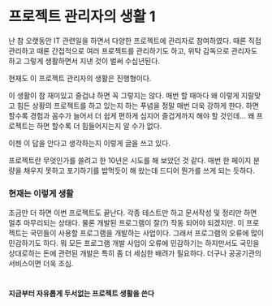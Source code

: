 # 프로젝트 관리자의 생활 1

난 참 오랫동안 IT 관련일을 하면서 다양한 프로젝트에 관리자로 참여하였다. 때론 직접 관리하고 때론 간접적으로 여러 프로젝트를 관리하기도 하고, 위탁 감독으로 관리자도 하고 그렇게 생활하면서 지낸 것이 벌써 수십년된다.

현재도 이 프로젝트 관리자의 생활은 진행형이다.

이 생활이 참 재미있고 즐겁냐 하면 꼭 그렇지는 않다. 매번 할 때마다 왜 이렇게 지랄맞고 힘든 상황의 프로젝트를 하고 있는지 하는 푸념을 정말 매번 더욱 강하게 한다. 하면 할수록 경험과 꼼수가 늘어서 더 쉽게 편하게 심지어 즐겁게까지 해야 할 것인데... 왜 프로젝트는 하면 할수록 더 힘들어지는지 알 수가 없다.

이젠 이 답을 안다고 생각하는지 이렇게 글을 쓰고 있다.

프로젝트란 무엇인가를 쓸려고 한 10년은 시도를 해 보았던 것 같다. 매번 한 페이지 분량을 채우지 못하고 포기하기를 밥먹듯이 해 왔는데 드디어 뭔가를 쓰게 되는 듯하다.

### 현재는 이렇게 생활
조금만 더 하면 이번 프로젝트도 끝난다. 각종 테스트만 하고 문서작성 및 정리만 하면 얼추 마무리되는 상태다. 물론 개발된 프로그램이 잘(?) 작동 되어야 되겠지만. 이 프로젝트는 국민들이 사용할 프로그램을 개발하는 사업이다. 그래서 프로그램의 오류에 많이 민감하기도 하다. 뭐 모든 프로그램 개발 사업이 오류에 민감하기는 하지만서도 국민을 상대로하는 돈에 관련된 개발은 특히 좀 더 세심한 배려가 필요하다. 더구나 공공기관의 서비스이면 더욱 조심.

# 
**지금부터 자유롭게 두서없는 프로젝트 생활을 쓴다**
